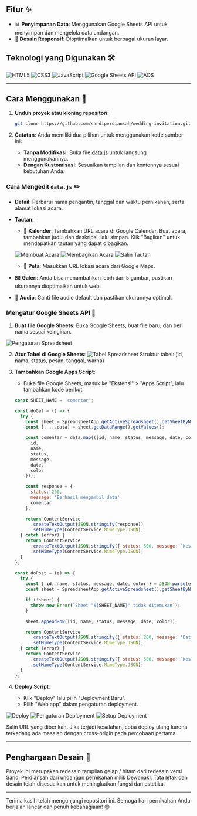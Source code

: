 ## Fitur ✨

- 📊 **Penyimpanan Data**: Menggunakan Google Sheets API untuk menyimpan dan mengelola data undangan.
- 📱 **Desain Responsif**: Dioptimalkan untuk berbagai ukuran layar.

## Teknologi yang Digunakan 🛠️

![HTML5](https://img.shields.io/badge/HTML5-E34F26?style=flat&logo=html5&logoColor=white)
![CSS3](https://img.shields.io/badge/CSS3-1572B6?style=flat&logo=css3&logoColor=white)
![JavaScript](https://img.shields.io/badge/JavaScript-F7DF1E?style=flat&logo=javascript&logoColor=black)
![Google Sheets API](https://img.shields.io/badge/Google%20Sheets%20API-34A853?style=flat&logo=googlesheets&logoColor=white)
![AOS](https://img.shields.io/badge/AOS-Animate%20On%20Scroll-38B2AC?style=flat)

---

## Cara Menggunakan 🚀

1. **Unduh proyek atau kloning repositori**:
    ```bash
    git clone https://github.com/sandiperdiansah/wedding-invitation.git
    ```

2. **Catatan**: Anda memiliki dua pilihan untuk menggunakan kode sumber ini:
    - **Tanpa Modifikasi**: Buka file [data.js](https://github.com/SandiPerdiansah/wedding-invitation/blob/main/src/assets/data/data.js) untuk langsung menggunakannya.
    - **Dengan Kustomisasi**: Sesuaikan tampilan dan kontennya sesuai kebutuhan Anda.

### Cara Mengedit `data.js` ✏️

- **Detail**: Perbarui nama pengantin, tanggal dan waktu pernikahan, serta alamat lokasi acara.
- **Tautan**:
    - 📅 **Kalender**: Tambahkan URL acara di Google Calendar. Buat acara, tambahkan judul dan deskripsi, lalu simpan. Klik "Bagikan" untuk mendapatkan tautan yang dapat dibagikan.

  ![Membuat Acara](src/assets/images/readme1.png)
  ![Membagikan Acara](src/assets/images/readme2.png)
  ![Salin Tautan](src/assets/images/readme3.png)

    - 📍 **Peta**: Masukkan URL lokasi acara dari Google Maps.
- 🖼️ **Galeri**: Anda bisa menambahkan lebih dari 5 gambar, pastikan ukurannya dioptimalkan untuk web.
- 🎵 **Audio**: Ganti file audio default dan pastikan ukurannya optimal.

### Mengatur Google Sheets API 📜

1. **Buat file Google Sheets**: Buka Google Sheets, buat file baru, dan beri nama sesuai keinginan.

![Pengaturan Spreadsheet](src/assets/images/readme4.png)

2. **Atur Tabel di Google Sheets**:
   ![Tabel Spreadsheet](src/assets/images/readme5.png)
   Struktur tabel: (id, nama, status, pesan, tanggal, warna)

4. **Tambahkan Google Apps Script**:
    - Buka file Google Sheets, masuk ke "Ekstensi" > "Apps Script", lalu tambahkan kode berikut:

    ```javascript
    const SHEET_NAME = 'comentar';

    const doGet = () => {
      try {
        const sheet = SpreadsheetApp.getActiveSpreadsheet().getSheetByName(SHEET_NAME);
        const [, ...data] = sheet.getDataRange().getValues();

        const comentar = data.map(([id, name, status, message, date, color]) => ({
          id,
          name,
          status,
          message,
          date,
          color
        }));

        const response = {
          status: 200,
          message: 'Berhasil mengambil data',
          comentar
        };

        return ContentService
          .createTextOutput(JSON.stringify(response))
          .setMimeType(ContentService.MimeType.JSON);
      } catch (error) {
        return ContentService
          .createTextOutput(JSON.stringify({ status: 500, message: `Kesalahan: ${error}` }))
          .setMimeType(ContentService.MimeType.JSON);
      }
    };

    const doPost = (e) => {
      try {
        const { id, name, status, message, date, color } = JSON.parse(e.postData.contents);
        const sheet = SpreadsheetApp.getActiveSpreadsheet().getSheetByName(SHEET_NAME);

        if (!sheet) {
          throw new Error(`Sheet "${SHEET_NAME}" tidak ditemukan`);
        }

        sheet.appendRow([id, name, status, message, date, color]);

        return ContentService
          .createTextOutput(JSON.stringify({ status: 200, message: 'Data berhasil ditambahkan' }))
          .setMimeType(ContentService.MimeType.JSON);
      } catch (error) {
        return ContentService
          .createTextOutput(JSON.stringify({ status: 500, message: `Kesalahan: ${error}` }))
          .setMimeType(ContentService.MimeType.JSON);
      }
    };
    ```

5. **Deploy Script**:
    - Klik "Deploy" lalu pilih "Deployment Baru".
    - Pilih "Web app" dalam pengaturan deployment.

![Deploy](src/assets/images/readme8.png)
![Pengaturan Deployment](src/assets/images/readme7.png)
![Setup Deployment](src/assets/images/readme6.png)

Salin URL yang diberikan. Jika terjadi kesalahan, coba deploy ulang karena terkadang ada masalah dengan cross-origin pada percobaan pertama.

---

## Penghargaan Desain 🎨

Proyek ini merupakan redesain tampilan gelap / hitam dari redesain versi Sandi Perdiansah dari undangan pernikahan milik [Dewanakl](https://github.com/dewanakl). Tata letak dan desain telah disesuaikan untuk meningkatkan fungsi dan estetika.

---

Terima kasih telah mengunjungi repositori ini. Semoga hari pernikahan Anda berjalan lancar dan penuh kebahagiaan! 😊

